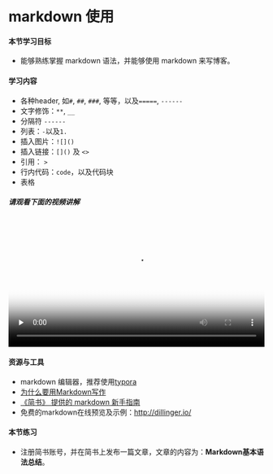 # markdown 使用

#### 本节学习目标
* 能够熟练掌握 markdown 语法，并能够使用 markdown 来写博客。

#### 学习内容
- 各种header, 如`#`, `##`, `###`, 等等，以及`=====`, `------`
- 文字修饰：`**`, `__`
- 分隔符 `------`
- 列表：`-`以及`1.`
- 插入图片：`![]()`
- 插入链接：`[]()` 及 `<>`
- 引用： `>`
- 行内代码：``code``，以及代码块 ```` ````
- 表格

##### 请观看下面的视频讲解
<video width="100%" id="video" controls="" preload="none" poster="/assets/Markdown-mark.png">
      <source id="mp4" src="/video/Learn The Basics Of Markdown in 10 Minutes With This Video Tutorial.mp4" type="video/mp4">
      <p>抱歉，你的浏览器不支持在线视频播放。</p>
</video>

#### 资源与工具
- markdown 编辑器，推荐使用[typora](http://www.typora.io/)
- [为什么要用Markdown写作](https://zhuanlan.zhihu.com/p/22755240)
- [《简书》 提供的 markdown 新手指南](http://www.jianshu.com/p/q81RER)
- 免费的markdown在线预览及示例：<http://dillinger.io/>

#### 本节练习
* 注册简书账号，并在简书上发布一篇文章，文章的内容为：**Markdown基本语法总结**。
